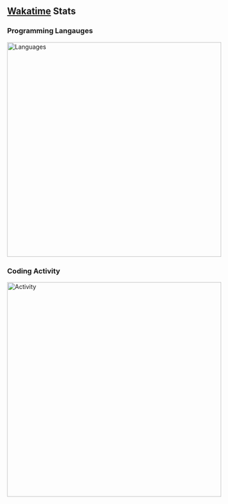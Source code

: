 ## [Wakatime](https://wakatime.com/@revi) Stats

### Programming Langauges

<a href="https://wakatime.com/@revi"><img src="https://wakatime.com/share/@revi/27a8eeec-a25b-4951-81be-9f77891aff5f.png" alt="Languages" height="500px"></a>

### Coding Activity

<a href="https://wakatime.com/@revi"><img src="https://wakatime.com/share/@revi/5bf4b0e5-598f-491e-9b94-839060c90cd8.png" alt="Activity" height="500px"></a>